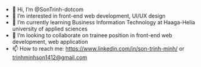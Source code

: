 - 👋 Hi, I’m @SonTrinh-dotcom
- 👀 I’m interested in front-end web development, UI/UX design
- 🌱 I’m currently learning Business Information Technology at Haaga-Helia university of applied sciences 
- 💞️ I’m looking to collaborate on trainee position in front-end web development, web application
- 📫 How to reach me: https://www.linkedin.com/in/son-trinh-minh/ or trinhminhson1412@gmail.com

<!---
SonTrinh-dotcom/SonTrinh-dotcom is a ✨ special ✨ repository because its `README.md` (this file) appears on your GitHub profile.
You can click the Preview link to take a look at your changes.
--->
